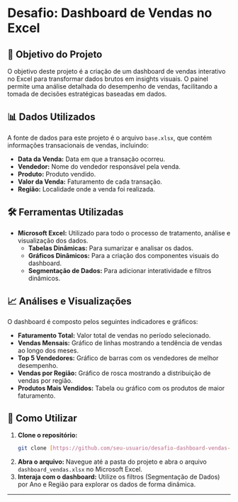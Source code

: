 # Desafio: Dashboard de Vendas no Excel

## 🎯 Objetivo do Projeto

O objetivo deste projeto é a criação de um dashboard de vendas interativo no Excel para transformar dados brutos em insights visuais. O painel permite uma análise detalhada do desempenho de vendas, facilitando a tomada de decisões estratégicas baseadas em dados.

## 📊 Dados Utilizados

A fonte de dados para este projeto é o arquivo `base.xlsx`, que contém informações transacionais de vendas, incluindo:

* **Data da Venda:** Data em que a transação ocorreu.
* **Vendedor:** Nome do vendedor responsável pela venda.
* **Produto:** Produto vendido.
* **Valor da Venda:** Faturamento de cada transação.
* **Região:** Localidade onde a venda foi realizada.

## 🛠️ Ferramentas Utilizadas

* **Microsoft Excel:** Utilizado para todo o processo de tratamento, análise e visualização dos dados.
    * **Tabelas Dinâmicas:** Para sumarizar e analisar os dados.
    * **Gráficos Dinâmicos:** Para a criação dos componentes visuais do dashboard.
    * **Segmentação de Dados:** Para adicionar interatividade e filtros dinâmicos.

## 📈 Análises e Visualizações

O dashboard é composto pelos seguintes indicadores e gráficos:

* **Faturamento Total:** Valor total de vendas no período selecionado.
* **Vendas Mensais:** Gráfico de linhas mostrando a tendência de vendas ao longo dos meses.
* **Top 5 Vendedores:** Gráfico de barras com os vendedores de melhor desempenho.
* **Vendas por Região:** Gráfico de rosca mostrando a distribuição de vendas por região.
* **Produtos Mais Vendidos:** Tabela ou gráfico com os produtos de maior faturamento.

## 🚀 Como Utilizar

1.  **Clone o repositório:**
    ```bash
    git clone [https://github.com/seu-usuario/desafio-dashboard-vendas-excel.git](https://github.com/seu-usuario/desafio-dashboard-vendas-excel.git)
    ```
2.  **Abra o arquivo:**
    Navegue até a pasta do projeto e abra o arquivo `dashboard_vendas.xlsx` no Microsoft Excel.
3.  **Interaja com o dashboard:**
    Utilize os filtros (Segmentação de Dados) por Ano e Região para explorar os dados de forma dinâmica.

---
